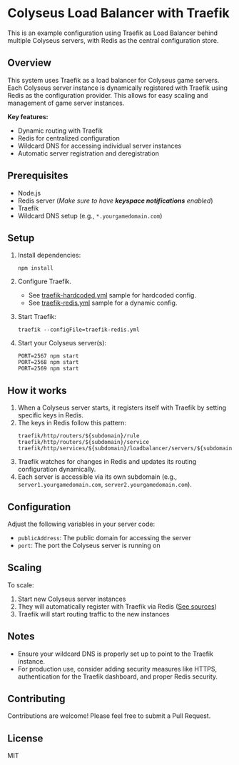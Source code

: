 # Colyseus Load Balancer with Traefik

This is an example configuration using Traefik as Load Balancer behind multiple
Colyseus servers, with Redis as the central configuration store.

## Overview

This system uses Traefik as a load balancer for Colyseus game servers. Each Colyseus server instance is dynamically registered with Traefik using Redis as the configuration provider. This allows for easy scaling and management of game server instances.

**Key features:**

- Dynamic routing with Traefik
- Redis for centralized configuration
- Wildcard DNS for accessing individual server instances
- Automatic server registration and deregistration

## Prerequisites

- Node.js
- Redis server (_Make sure to have **keyspace notifications** enabled_)
- Traefik
- Wildcard DNS setup (e.g., `*.yourgamedomain.com`)

## Setup

1. Install dependencies:
   ```
   npm install
   ```

2. Configure Traefik.
   - See [traefik-hardcoded.yml](traefik-hardcoded.yml) sample for hardcoded config.
   - See [traefik-redis.yml](traefik-redis.yml) sample for a dynamic config.

3. Start Traefik:
   ```
   traefik --configFile=traefik-redis.yml
   ```

4. Start your Colyseus server(s):
   ```
   PORT=2567 npm start
   PORT=2568 npm start
   PORT=2569 npm start
   ```

## How it works

1. When a Colyseus server starts, it registers itself with Traefik by setting specific keys in Redis.
2. The keys in Redis follow this pattern:
   ```
   traefik/http/routers/${subdomain}/rule
   traefik/http/routers/${subdomain}/service
   traefik/http/services/${subdomain}/loadbalancer/servers/${subdomain}/url
   ```
3. Traefik watches for changes in Redis and updates its routing configuration dynamically.
4. Each server is accessible via its own subdomain (e.g., `server1.yourgamedomain.com`, `server2.yourgamedomain.com`).

## Configuration

Adjust the following variables in your server code:

- `publicAddress`: The public domain for accessing the server
- `port`: The port the Colyseus server is running on

## Scaling

To scale:
1. Start new Colyseus server instances
2. They will automatically register with Traefik via Redis ([See sources](colyseus-app/src/app.config.ts#L31-L54))
3. Traefik will start routing traffic to the new instances

## Notes

- Ensure your wildcard DNS is properly set up to point to the Traefik instance.
- For production use, consider adding security measures like HTTPS, authentication for the Traefik dashboard, and proper Redis security.

## Contributing

Contributions are welcome! Please feel free to submit a Pull Request.

## License

MIT
